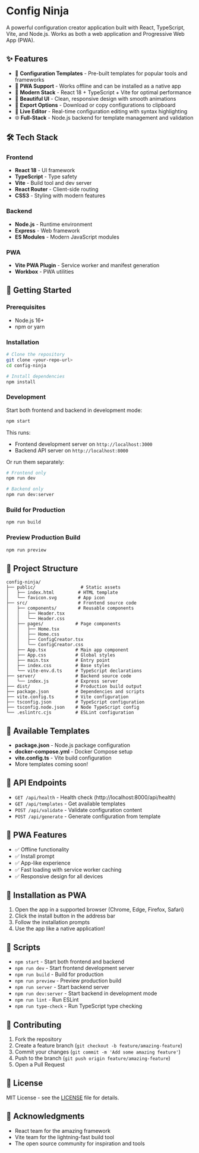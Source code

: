 # Config Ninja

A powerful configuration creator application built with React, TypeScript, Vite, and Node.js. Works as both a web application and Progressive Web App (PWA).

## ✨ Features

- 🎯 **Configuration Templates** - Pre-built templates for popular tools and frameworks
- 📱 **PWA Support** - Works offline and can be installed as a native app
- 🚀 **Modern Stack** - React 18 + TypeScript + Vite for optimal performance
- 🎨 **Beautiful UI** - Clean, responsive design with smooth animations
- 💾 **Export Options** - Download or copy configurations to clipboard
- 🔧 **Live Editor** - Real-time configuration editing with syntax highlighting
- 🌐 **Full-Stack** - Node.js backend for template management and validation

## 🛠️ Tech Stack

### Frontend
- **React 18** - UI framework
- **TypeScript** - Type safety
- **Vite** - Build tool and dev server
- **React Router** - Client-side routing
- **CSS3** - Styling with modern features

### Backend
- **Node.js** - Runtime environment
- **Express** - Web framework
- **ES Modules** - Modern JavaScript modules

### PWA
- **Vite PWA Plugin** - Service worker and manifest generation
- **Workbox** - PWA utilities

## 🚀 Getting Started

### Prerequisites
- Node.js 16+ 
- npm or yarn

### Installation

```bash
# Clone the repository
git clone <your-repo-url>
cd config-ninja

# Install dependencies
npm install
```

### Development

Start both frontend and backend in development mode:

```bash
npm start
```

This runs:
- Frontend development server on `http://localhost:3000`
- Backend API server on `http://localhost:8000`

Or run them separately:

```bash
# Frontend only
npm run dev

# Backend only
npm run dev:server
```

### Build for Production

```bash
npm run build
```

### Preview Production Build

```bash
npm run preview
```

## 📁 Project Structure

```
config-ninja/
├── public/                 # Static assets
│   ├── index.html         # HTML template
│   └── favicon.svg        # App icon
├── src/                   # Frontend source code
│   ├── components/        # Reusable components
│   │   ├── Header.tsx
│   │   └── Header.css
│   ├── pages/            # Page components
│   │   ├── Home.tsx
│   │   ├── Home.css
│   │   ├── ConfigCreator.tsx
│   │   └── ConfigCreator.css
│   ├── App.tsx           # Main app component
│   ├── App.css           # Global styles
│   ├── main.tsx          # Entry point
│   ├── index.css         # Base styles
│   └── vite-env.d.ts     # TypeScript declarations
├── server/               # Backend source code
│   └── index.js          # Express server
├── dist/                 # Production build output
├── package.json          # Dependencies and scripts
├── vite.config.ts        # Vite configuration
├── tsconfig.json         # TypeScript configuration
├── tsconfig.node.json    # Node TypeScript config
└── .eslintrc.cjs         # ESLint configuration
```

## 🎯 Available Templates

- **package.json** - Node.js package configuration
- **docker-compose.yml** - Docker Compose setup
- **vite.config.ts** - Vite build configuration
- More templates coming soon!

## 📡 API Endpoints

- `GET /api/health` - Health check (http://localhost:8000/api/health)
- `GET /api/templates` - Get available templates
- `POST /api/validate` - Validate configuration content
- `POST /api/generate` - Generate configuration from template

## 🚀 PWA Features

- ✅ Offline functionality
- ✅ Install prompt
- ✅ App-like experience
- ✅ Fast loading with service worker caching
- ✅ Responsive design for all devices

## 📱 Installation as PWA

1. Open the app in a supported browser (Chrome, Edge, Firefox, Safari)
2. Click the install button in the address bar
3. Follow the installation prompts
4. Use the app like a native application!

## 🔧 Scripts

- `npm start` - Start both frontend and backend
- `npm run dev` - Start frontend development server
- `npm run build` - Build for production
- `npm run preview` - Preview production build
- `npm run server` - Start backend server
- `npm run dev:server` - Start backend in development mode
- `npm run lint` - Run ESLint
- `npm run type-check` - Run TypeScript type checking

## 🤝 Contributing

1. Fork the repository
2. Create a feature branch (`git checkout -b feature/amazing-feature`)
3. Commit your changes (`git commit -m 'Add some amazing feature'`)
4. Push to the branch (`git push origin feature/amazing-feature`)
5. Open a Pull Request

## 📄 License

MIT License - see the [LICENSE](LICENSE) file for details.

## 🙏 Acknowledgments

- React team for the amazing framework
- Vite team for the lightning-fast build tool
- The open source community for inspiration and tools
